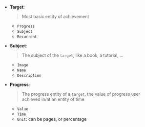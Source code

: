 - **Target**: 
  > Most basic entity of achievement
  - `Progress`
  - `Subject`
  - `Recurrent`

- **Subject**:
  > The subject of the `target`, like a book, a tutorial, ...
  - `Image`
  - `Name`
  - `Description`

- **Progress**:
  > The progress entity of a `target`, the value of progress user achieved in/at an entity of time
  - `Value`
  - `Time`
  - `Unit`: can be pages, or percentage
